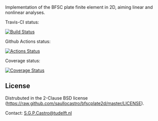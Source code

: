 Implementation of the BFSC plate finite element in 2D, aiming linear and
nonlinear analyses.

Travis-CI status:

[![Build Status](https://travis-ci.org/saullocastro/bfscplate2d.svg?branch=master)](https://travis-ci.org/saullocastro/bfscplate2d)

Github Actions status:

[![Actions Status](https://github.com/saullocastro/bfscplate2d/workflows/pytest/badge.svg)](https://github.com/saullocastro/bfscplate2d/actions)

Coverage status:

[![Coverage Status](https://coveralls.io/repos/github/saullocastro/bfscplate2d/badge.svg?branch=master)](https://coveralls.io/github/saullocastro/bfscplate2d?branch=master)


License
-------
Distrubuted in the 2-Clause BSD license (https://raw.github.com/saullocastro/bfscplate2d/master/LICENSE).

Contact: S.G.P.Castro@tudelft.nl

